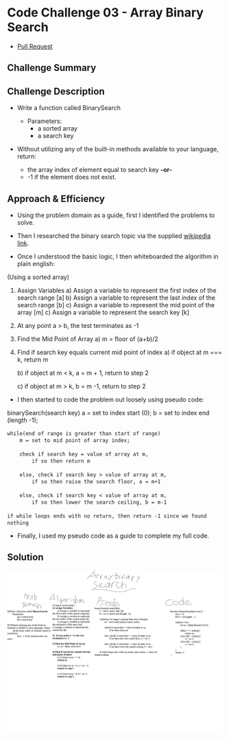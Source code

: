 # Code Challenge 03 - Array Binary Search

- [Pull Request](https://github.com/micgreene/data-structures-and-algorithms/pull/19)

## Challenge Summary
<!-- Short summary or background information -->

## Challenge Description

- Write a function called BinarySearch
  - Parameters:
    - a sorted array
    - a search key

- Without utilizing any of the built-in methods available to your language, return:
  - the array index of element equal to search key
  **-or-**
  - -1 if the element does not exist.

## Approach & Efficiency

- Using the problem domain as a guide, first I identified the problems to solve.

- Then I researched the binary search topic via the supplied [wikipedia link](https://en.wikipedia.org/wiki/Binary_search_algorithm).

- Once I understood the basic logic, I then whiteboarded the algorithm in plain english:

(Using a sorted array)
1) Assign Variables
	a) Assign a variable to represent the first index of the search range [a]
	b) Assign a variable to represent the last index of the search range [b]
	c) Assign a variable to represent the mid point of the array [m]
c) Assign a variable to represent the search key [k]

2)  At any point a > b, the test terminates as -1

3) Find the Mid Point of Array
	a)  m = floor of (a+b)/2

4) Find if search key equals current mid point of index
	a) if object at m === k, 
	return m

	b) if object at m < k, a = m + 1,
	return to step 2

	c) if object at m > k, b = m -1,
	return to step 2

- I then started to code the problem out loosely using pseudo code:

binarySearch(search key)
	a = set to index start (0);
	b = set to index end (length -1);

	while(end of range is greater than start of range)
		m = set to mid point of array index;
		
		check if search key = value of array at m,
			if so then return m

		else, check if search key > value of array at m,
			if so then raise the search floor, a = m+1

		else, check if search key < value of array at m,
			if so then lower the search ceiling, b = m-1

	if while loops ends with no return, then return -1 since we found nothing

- Finally, I used my pseudo code as a guide to complete my full code.

## Solution
![Whiteboard](./array-binary-search.png)
